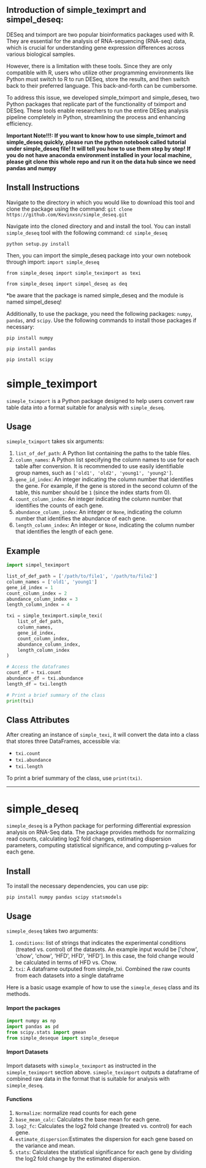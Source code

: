 ## Introduction of simple_teximprt and simpel_deseq:

DESeq and tximport are two popular bioinformatics packages used with R. They are essential for the analysis of RNA-sequencing (RNA-seq) data, which is crucial for understanding gene expression differences across various biological samples.

However, there is a limitation with these tools. Since they are only compatible with R, users who utilize other programming environments like Python must switch to R to run DESeq, store the results, and then switch back to their preferred language. This back-and-forth can be cumbersome.

To address this issue, we developed simple_tximport and simple_deseq, two Python packages that replicate part of the functionality of tximport and DESeq. These tools enable researchers to run the entire DESeq analysis pipeline completely in Python, streamlining the process and enhancing efficiency.

**Important Note!!!: If you want to know how to use simple_tximort and simple_deseq quickly, please run the python notebook called tutorial under simple_deseq file! It will tell you how to use them step by step!**
**If you do not have anaconda environment installed in your local machine, please git clone this whole repo and run it on the data hub since we need pandas and numpy**


## Install Instructions

Navigate to the directory in which you would like to download this tool and clone the package using the command:
`git clone https://github.com/Kevinxsn/simple_deseq.git`

Navigate into the cloned directory and and install the tool. You can install `simple_deseq` tool with the following command:
`cd simple_deseq`

`python setup.py install`

Then, you can import the simple_deseq package into your own notebook through import:
`import simple_deseq`

`from simple_deseq import simple_teximport as texi`

`from simple_deseq import simpel_deseq as deq`

*be aware that the package is named simple_deseq and the module is named simpel_deseq!

Additionally, to use the package, you need the following packages: `numpy`, `pandas`, and `scipy`. Use the following commands to install those packages if necessary:

`pip install numpy`

`pip install pandas`

`pip install scipy`

# simple_teximport


`simeple_tximport` is a Python package designed to help users convert raw table data into a format suitable for analysis with `simple_deseq`.


## Usage

`simeple_tximport` takes six arguments:

1. `list_of_def_path`: A Python list containing the paths to the table files.
2. `column_names`: A Python list specifying the column names to use for each table after conversion. It is recommended to use easily identifiable group names, such as `['old1', 'old2', 'young1', 'young2']`.
3. `gene_id_index`: An integer indicating the column number that identifies the gene. For example, if the gene is stored in the second column of the table, this number should be `1` (since the index starts from 0).
4. `count_column_index`: An integer indicating the column number that identifies the counts of each gene.
5. `abundance_column_index`: An integer or `None`, indicating the column number that identifies the abundance of each gene.
6. `length_column_index`: An integer or `None`, indicating the column number that identifies the length of each gene.

## Example

```python
import simpel_teximport

list_of_def_path = ['/path/to/file1', '/path/to/file2']
column_names = ['old1', 'young1']
gene_id_index = 1
count_column_index = 2
abundance_column_index = 3
length_column_index = 4

txi = simple_teximport.simple_texi(
    list_of_def_path,
    column_names,
    gene_id_index,
    count_column_index,
    abundance_column_index,
    length_column_index
)

# Access the dataframes
count_df = txi.count
abundance_df = txi.abundance
length_df = txi.length

# Print a brief summary of the class
print(txi)
```

## Class Attributes

After creating an instance of `simple_texi`, it will convert the data into a class that stores three DataFrames, accessible via:
- `txi.count`
- `txi.abundance`
- `txi.length`

To print a brief summary of the class, use `print(txi)`.

---

# simple_deseq

`simeple_deseq` is a Python package for performing differential expression analysis on RNA-Seq data. The package provides methods for normalizing read counts, calculating log2 fold changes, estimating dispersion parameters, computing statistical significance, and computing p-values for each gene.

## Install

To install the necessary dependencies, you can use pip:

`pip install numpy pandas scipy statsmodels`

## Usage

`simeple_deseq` takes two arguments: 
1. `conditions`: list of  strings that indicates the experimental conditions (treated vs. control) of the datasets. An example input would be ['chow', 'chow', 'chow', 'HFD', HFD', 'HFD']. In this case, the fold change would be calculated in terms of HFD vs. Chow. 
2. `txi`: A dataframe outputed from simple_txi. Combined the raw counts from each datasets into a single dataframe 

Here is a basic usage example of how to use the `simeple_deseq` class and its methods.

#### Import the packages

```python
import numpy as np
import pandas as pd
from scipy.stats import gmean
from simple_deseque import simple_deseque
```

#### Import Datasets

Import datasets with `simeple_teximport` as instructed in the `simeple_teximport` section above. `simeple_teximport` outputs a dataframe of combined raw data in the format that is suitable for analysis with `simeple_deseq`.

#### Functions

1. `Normalize`: normalize read counts for each gene
2. `base_mean_calc`: Calculates the base mean for each gene.
3. `log2_fc`: Calculates the log2 fold change (treated vs. control) for each gene.
4. `estimate_dispersion`:Estimates the dispersion for each gene based on the variance and mean.
5. `stats`: Calculates the statistical significance for each gene by dividing the log2 fold change by the estimated dispersion.






